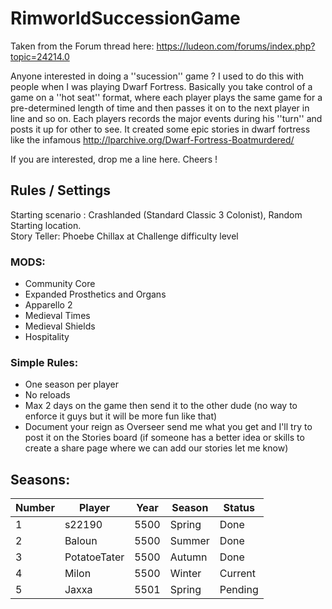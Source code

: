 # RimworldSuccessionGame

Taken from the Forum thread here: https://ludeon.com/forums/index.php?topic=24214.0

Anyone interested in doing a ''sucession'' game ? I used to do this with people when I was playing Dwarf Fortress. Basically you take control of a game on a ''hot seat'' format, where each player plays the same game for a pre-determined length of time and then passes it on to the next player in line and so on. Each players records the major events during his ''turn'' and posts it up for other to see. It created some epic stories in dwarf fortress like the infamous http://lparchive.org/Dwarf-Fortress-Boatmurdered/ 

If you are interested, drop me a line here. Cheers !

## Rules / Settings

Starting scenario : Crashlanded (Standard Classic 3 Colonist), Random Starting location.  
Story Teller: Phoebe Chillax at Challenge difficulty level

### MODS:
* Community Core 
* Expanded Prosthetics and Organs 
* Apparello 2 
* Medieval Times 
* Medieval Shields 
* Hospitality 

### Simple Rules: 
* One season per player 
* No reloads 
* Max 2 days on the game then send it to the other dude (no way to enforce it guys but it will be more fun like that) 
* Document your reign as Overseer send me what you get and I'll try to post it on the Stories board (if someone has a better idea or skills to create a share page where we can add our stories let me know)
 
## Seasons:

| Number | Player | Year | Season | Status |
| ------------- |-------------| -----|-----|-----|
|1| s22190 | 5500 | Spring  | Done  |
|2| Baloun  | 5500 | Summer | Done  |
|3| PotatoeTater  | 5500 | Autumn | Done  |
|4| Milon  | 5500 | Winter | Current |
|5| Jaxxa | 5501 | Spring | Pending |
